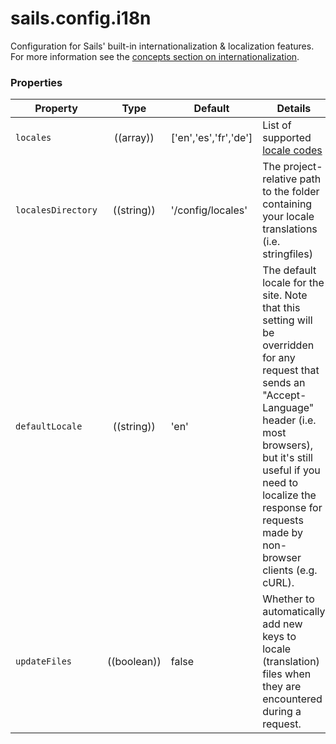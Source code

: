 # sails.config.i18n


Configuration for Sails' built-in internationalization & localization features.  For more information see the [concepts section on internationalization](http://sailsjs.org/documentation/concepts/Internationalization).


### Properties

| Property           | Type        | Default               | Details |
|--------------------|:-----------:|-----------------------|---------|
| `locales`          | ((array))   | ['en','es','fr','de'] | List of supported [locale codes](http://en.wikipedia.org/wiki/BCP_47)
| `localesDirectory` | ((string))  | '/config/locales'     | The project-relative path to the folder containing your locale translations (i.e. stringfiles)
| `defaultLocale`    | ((string))  | 'en'                  | The default locale for the site. Note that this setting will be overridden for any request that sends an "Accept-Language" header (i.e. most browsers), but it's still useful if you need to localize the response for requests made by non-browser clients (e.g. cURL).
| `updateFiles`      | ((boolean)) | false                 | Whether to automatically add new keys to locale (translation) files when they are encountered during a request.



<docmeta name="uniqueID" value="sailsconfigi18n588825999999">
<docmeta name="displayName" value="sails.config.i18n">
